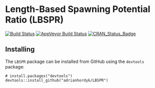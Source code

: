 # Length-Based Spawning Potential Ratio (LBSPR)
[![Build Status](https://travis-ci.org/AdrianHordyk/LBSPR.svg?branch=master)](https://travis-ci.org/AdrianHordyk/LBSPR)
[![AppVeyor Build Status](https://ci.appveyor.com/api/projects/status/github/AdrianHordyk/LBSPR?branch=master&svg=true)](https://ci.appveyor.com/project/AdrianHordyk/LBSPR)
[![CRAN_Status_Badge](http://www.r-pkg.org/badges/version/LBSPR)](http://cran.r-project.org/package=LBSPR)


## Installing 
The `LBSPR` package can be installed from GitHub using the `devtools` package:
```
# install.packages("devtools")
devtools::install_github("adrianhordyk/LBSPR")
```

